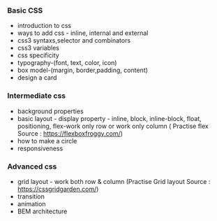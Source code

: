### Basic CSS


- introduction to css
- ways to add css - inline, internal and external
- css3 syntaxs,selector and combinators
- css3 variables
- css specificity
- typography-(font, text, color, icon)
- box model-(margin, border,padding, content)
- design a card



### Intermediate css
- background properties
- basic layout - display property - inline, block, inline-block, float, positioning, flex-work only row or work only column ( Practise flex Source : https://flexboxfroggy.com/)
- how to make a circle
- responsiveness


### Advanced css
- grid layout - work both row & column (Practise Grid layout Source : https://cssgridgarden.com/)
- transition
- animation
- BEM architecture





















